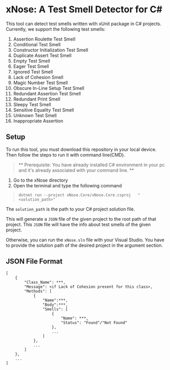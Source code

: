 # xNose: A Test Smell Detector for C#
This tool can detect test smells written with xUnit package in C# projects.
Currently, we support the following test smells:
1. Assertion Roulette Test Smell
2. Conditional Test Smell
3. Constructor Initialization Test Smell
4. Duplicate Assert Test Smell
5. Empty Test Smell
6. Eager Test Smell
7. Ignored Test Smell
8. Lack of Cohesion Smell
9. Magic Number Test Smell
10. Obscure In-Line Setup Test Smell
11. Redundant Assertion Test Smell
12. Redundant Print Smell
13. Sleepy Test Smell
14. Sensitive Equality Test Smell
15. Unknown Test Smell
16. Inappropriate Assertion

## Setup
To run this tool, you must download this repository in your local device.
Then follow the steps to run it with command line(CMD).
> ** Prerequisite: You have already installed C# environment in your pc and it's already associated with your command line. **

1. Go to the xNose directory
2. Open the terminal and type the following command

> ``dotnet run --project xNose.Core/xNose.Core.csproj   "<solution_path>"``

The `solution_path` is the path to your C# project solution file.

This will generate a `JSON` file of the given project to the root path of that project. This `JSON` file will have the info about test smells of the given project.

Otherwise, you can run the `xNose.sln` file with your Visual Studio. You have to provide the solution path of the desired project in the argument section.
 
## JSON File Format

```
[
    {
        "Class_Name": ***,
        "Message": <if Lack of Cohesion present for this class>,
        "Methods": [
            {
                "Name":***,
                "Body":***,
                "Smells": [
                    {
                        "Name": ***,
                        "Status": "Found"/"Not Found"
                    },
                    ...
                ]
            },
            ...
        ]
    },
    ...
]
```
